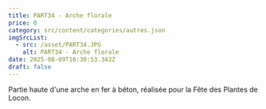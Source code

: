 ```yaml
---
title: PART34 - Arche florale
price: 0
category: src/content/categories/autres.json
imgSrcList:
  - src: /asset/PART34.JPG
    alt: PART34 - Arche florale
date: 2025-08-09T16:30:53.343Z
draft: false
---
```


Partie haute d'une arche en fer à béton, réalisée pour la Fête des Plantes de Locon. 
